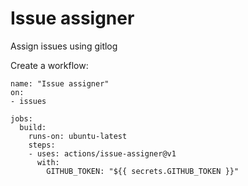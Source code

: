 # Issue assigner

Assign issues using gitlog

Create a workflow:
```
name: "Issue assigner"
on: 
- issues

jobs:
  build:
    runs-on: ubuntu-latest
    steps:
    - uses: actions/issue-assigner@v1
      with:
        GITHUB_TOKEN: "${{ secrets.GITHUB_TOKEN }}"
```
